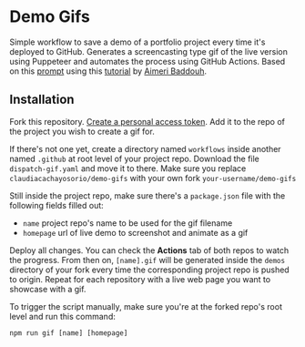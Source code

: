 # Demo Gifs

Simple workflow to save a demo of a portfolio project every time it's deployed to GitHub. Generates a screencasting type gif of the live version using Puppeteer and automates the process using GitHub Actions. Based on this [prompt](https://www.codementor.io/projects/web/build-a-screenshot-pipeline-c22ccscro8) using this [tutorial](https://dev.to/aimerib/using-puppeteer-to-make-animated-gifs-of-page-scrolls-1lko) by [Aimeri Baddouh](https://www.slothcrew.com/).


## Installation

Fork this repository. [Create a personal access token](https://docs.github.com/en/github/authenticating-to-github/keeping-your-account-and-data-secure/creating-a-personal-access-token). Add it to the repo of the project you wish to create a gif for.

If there's not one yet, create a directory named `workflows` inside another named `.github` at root level of your project repo. Download the file `dispatch-gif.yaml` and move it to there. Make sure you replace `claudiacachayosorio/demo-gifs` with your own fork `your-username/demo-gifs`

Still inside the project repo, make sure there's a `package.json` file with the following fields filled out:
* `name` project repo's name to be used for the gif filename
* `homepage` url of live demo to screenshot and animate as a gif

Deploy all changes. You can check the **Actions** tab of both repos to watch the progress. From then on, `[name].gif` will be generated inside the `demos` directory of your fork every time the corresponding project repo is pushed to origin. Repeat for each repository with a live web page you want to showcase with a gif.

To trigger the script manually, make sure you're at the forked repo's root level and run this command:
````
npm run gif [name] [homepage]
````
